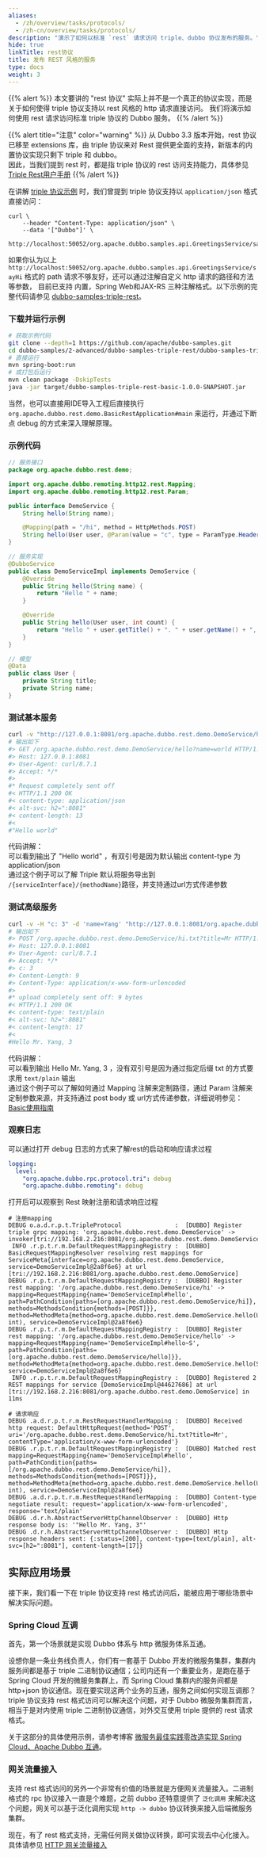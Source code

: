 ```yaml
---
aliases:
  - /zh/overview/tasks/protocols/
  - /zh-cn/overview/tasks/protocols/
description: "演示了如何以标准 `rest` 请求访问 triple、dubbo 协议发布的服务。"
hide: true
linkTitle: rest协议
title: 发布 REST 风格的服务
type: docs
weight: 3
---
```


{{% alert %}}
本文要讲的 "rest 协议" 实际上并不是一个真正的协议实现，而是关于如何使得 triple 协议支持以 rest 风格的 http 请求直接访问。
我们将演示如何使用 rest 请求访问标准 triple 协议的 Dubbo 服务。
{{% /alert %}}

{{% alert title="注意" color="warning" %}}
从 Dubbo 3.3 版本开始，rest 协议已移至 extensions 库，由 triple 协议来对 Rest 提供更全面的支持，新版本的内置协议实现只剩下 triple 和 dubbo。
<br>因此，当我们提到 rest 时，都是指 triple 协议的 rest 访问支持能力，具体参见 [Triple Rest用户手册](../../../reference-manual/protocol/tripe-rest-manual/)
{{% /alert %}}

在讲解 [triple 协议示例](../triple/interface/#curl) 时，我们曾提到 triple 协议支持以 `application/json` 格式直接访问：

```shell
curl \
    --header "Content-Type: application/json" \
    --data '["Dubbo"]' \
    http://localhost:50052/org.apache.dubbo.samples.api.GreetingsService/sayHi/
```

如果你认为以上
`http://localhost:50052/org.apache.dubbo.samples.api.GreetingsService/sayHi` 格式的 path 请求不够友好，还可以通过注解自定义 http 请求的路径和方法等参数，
目前已支持 内置，Spring Web和JAX-RS 三种注解格式。以下示例的完整代码请参见 [dubbo-samples-triple-rest](https://github.com/apache/dubbo-samples/tree/master/2-advanced/dubbo-samples-triple-rest)。

### 下载并运行示例

```bash
# 获取示例代码
git clone --depth=1 https://github.com/apache/dubbo-samples.git
cd dubbo-samples/2-advanced/dubbo-samples-triple-rest/dubbo-samples-triple-rest-basic
# 直接运行
mvn spring-boot:run
# 或打包后运行
mvn clean package -DskipTests
java -jar target/dubbo-samples-triple-rest-basic-1.0.0-SNAPSHOT.jar
```

当然，也可以直接用IDE导入工程后直接执行
`org.apache.dubbo.rest.demo.BasicRestApplication#main` 来运行，并通过下断点 debug 的方式来深入理解原理。
<a name="DBA0D"></a>

### 示例代码

```java
// 服务接口
package org.apache.dubbo.rest.demo;

import org.apache.dubbo.remoting.http12.rest.Mapping;
import org.apache.dubbo.remoting.http12.rest.Param;

public interface DemoService {
    String hello(String name);

    @Mapping(path = "/hi", method = HttpMethods.POST)
    String hello(User user, @Param(value = "c", type = ParamType.Header) int count);
}

// 服务实现
@DubboService
public class DemoServiceImpl implements DemoService {
    @Override
    public String hello(String name) {
        return "Hello " + name;
    }

    @Override
    public String hello(User user, int count) {
        return "Hello " + user.getTitle() + ". " + user.getName() + ", " + count;
    }
}

// 模型
@Data
public class User {
    private String title;
    private String name;
}
```

<a name="H68dv"></a>

### 测试基本服务

```bash
curl -v "http://127.0.0.1:8081/org.apache.dubbo.rest.demo.DemoService/hello?name=world"
# 输出如下
#> GET /org.apache.dubbo.rest.demo.DemoService/hello?name=world HTTP/1.1
#> Host: 127.0.0.1:8081
#> User-Agent: curl/8.7.1
#> Accept: */*
#>
#* Request completely sent off
#< HTTP/1.1 200 OK
#< content-type: application/json
#< alt-svc: h2=":8081"
#< content-length: 13
#<
#"Hello world"
```

代码讲解：<br />可以看到输出了 "Hello world" ，有双引号是因为默认输出 content-type 为 application/json<br />通过这个例子可以了解 Triple 默认将服务导出到
`/{serviceInterface}/{methodName}`路径，并支持通过url方式传递参数
<a name="vSW6b"></a>

### 测试高级服务

```bash
curl -v -H "c: 3" -d 'name=Yang' "http://127.0.0.1:8081/org.apache.dubbo.rest.demo.DemoService/hi.txt?title=Mr"
# 输出如下
#> POST /org.apache.dubbo.rest.demo.DemoService/hi.txt?title=Mr HTTP/1.1
#> Host: 127.0.0.1:8081
#> User-Agent: curl/8.7.1
#> Accept: */*
#> c: 3
#> Content-Length: 9
#> Content-Type: application/x-www-form-urlencoded
#>
#* upload completely sent off: 9 bytes
#< HTTP/1.1 200 OK
#< content-type: text/plain
#< alt-svc: h2=":8081"
#< content-length: 17
#<
#Hello Mr. Yang, 3
```

代码讲解：<br />可以看到输出 Hello Mr. Yang, 3 ，没有双引号是因为通过指定后缀 txt 的方式要求用 `text/plain` 输出<br />通过这个例子可以了解如何通过 Mapping 注解来定制路径，通过 Param 注解来定制参数来源，并支持通过 post body 或 url方式传递参数，详细说明参见： [Basic使用指南](../../../reference-manual/protocol/tripe-rest-manual/#GdlnC)
<a name="KNfuq"></a>

### 观察日志

可以通过打开 debug 日志的方式来了解rest的启动和响应请求过程

```yaml
logging:
  level:
    "org.apache.dubbo.rpc.protocol.tri": debug
    "org.apache.dubbo.remoting": debug
```

打开后可以观察到 Rest 映射注册和请求响应过程

```
# 注册mapping
DEBUG o.a.d.r.p.t.TripleProtocol               :  [DUBBO] Register triple grpc mapping: 'org.apache.dubbo.rest.demo.DemoService' -> invoker[tri://192.168.2.216:8081/org.apache.dubbo.rest.demo.DemoService]
 INFO .r.p.t.r.m.DefaultRequestMappingRegistry :  [DUBBO] BasicRequestMappingResolver resolving rest mappings for ServiceMeta{interface=org.apache.dubbo.rest.demo.DemoService, service=DemoServiceImpl@2a8f6e6} at url [tri://192.168.2.216:8081/org.apache.dubbo.rest.demo.DemoService]
DEBUG .r.p.t.r.m.DefaultRequestMappingRegistry :  [DUBBO] Register rest mapping: '/org.apache.dubbo.rest.demo.DemoService/hi' -> mapping=RequestMapping{name='DemoServiceImpl#hello', path=PathCondition{paths=[org.apache.dubbo.rest.demo.DemoService/hi]}, methods=MethodsCondition{methods=[POST]}}, method=MethodMeta{method=org.apache.dubbo.rest.demo.DemoService.hello(User, int), service=DemoServiceImpl@2a8f6e6}
DEBUG .r.p.t.r.m.DefaultRequestMappingRegistry :  [DUBBO] Register rest mapping: '/org.apache.dubbo.rest.demo.DemoService/hello' -> mapping=RequestMapping{name='DemoServiceImpl#hello~S', path=PathCondition{paths=[org.apache.dubbo.rest.demo.DemoService/hello]}}, method=MethodMeta{method=org.apache.dubbo.rest.demo.DemoService.hello(String), service=DemoServiceImpl@2a8f6e6}
 INFO .r.p.t.r.m.DefaultRequestMappingRegistry :  [DUBBO] Registered 2 REST mappings for service [DemoServiceImpl@44627686] at url [tri://192.168.2.216:8081/org.apache.dubbo.rest.demo.DemoService] in 11ms

# 请求响应
DEBUG .a.d.r.p.t.r.m.RestRequestHandlerMapping :  [DUBBO] Received http request: DefaultHttpRequest{method='POST', uri='/org.apache.dubbo.rest.demo.DemoService/hi.txt?title=Mr', contentType='application/x-www-form-urlencoded'}
DEBUG .r.p.t.r.m.DefaultRequestMappingRegistry :  [DUBBO] Matched rest mapping=RequestMapping{name='DemoServiceImpl#hello', path=PathCondition{paths=[/org.apache.dubbo.rest.demo.DemoService/hi]}, methods=MethodsCondition{methods=[POST]}}, method=MethodMeta{method=org.apache.dubbo.rest.demo.DemoService.hello(User, int), service=DemoServiceImpl@2a8f6e6}
DEBUG .a.d.r.p.t.r.m.RestRequestHandlerMapping :  [DUBBO] Content-type negotiate result: request='application/x-www-form-urlencoded', response='text/plain'
DEBUG .d.r.h.AbstractServerHttpChannelObserver :  [DUBBO] Http response body is: '"Hello Mr. Yang, 3"'
DEBUG .d.r.h.AbstractServerHttpChannelObserver :  [DUBBO] Http response headers sent: {:status=[200], content-type=[text/plain], alt-svc=[h2=":8081"], content-length=[17]}
```

## 实际应用场景

接下来，我们看一下在 triple 协议支持 rest 格式访问后，能被应用于哪些场景中解决实际问题。

### Spring Cloud 互调

首先，第一个场景就是实现 Dubbo 体系与 http 微服务体系互通。

设想你是一条业务线负责人，你们有一套基于 Dubbo 开发的微服务集群，集群内服务间都是基于 triple 二进制协议通信；公司内还有一个重要业务，是跑在基于 Spring Cloud 开发的微服务集群上，而 Spring Cloud 集群内的服务间都是 http+json 协议通信。现在要实现这两个业务的互通，服务之间如何实现互调那？triple 协议支持 rest 格式访问可以解决这个问题，对于 Dubbo 微服务集群而言，相当于是对内使用 triple 二进制协议通信，对外交互使用 triple 提供的 rest 请求格式。

关于这部分的具体使用示例，请参考博客 [微服务最佳实践零改造实现 Spring Cloud、Apache Dubbo 互通](/zh-cn/blog/2023/10/07/微服务最佳实践零改造实现-spring-cloud-apache-dubbo-互通/)。

### 网关流量接入

支持 rest 格式访问的另外一个非常有价值的场景就是方便网关流量接入。二进制格式的 rpc 协议接入一直是个难题，之前 dubbo 还特意提供了
`泛化调用` 来解决这个问题，网关可以基于泛化调用实现 `http -> dubbo` 协议转换来接入后端微服务集群。

现在，有了 rest 格式支持，无需任何网关做协议转换，即可实现去中心化接入。具体请参见 [HTTP 网关流量接入](../../gateway/)

